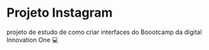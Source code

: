 # Projeto Instagram 

projeto de estudo de como criar interfaces do Boootcamp da digital Innovation One  :computer:

